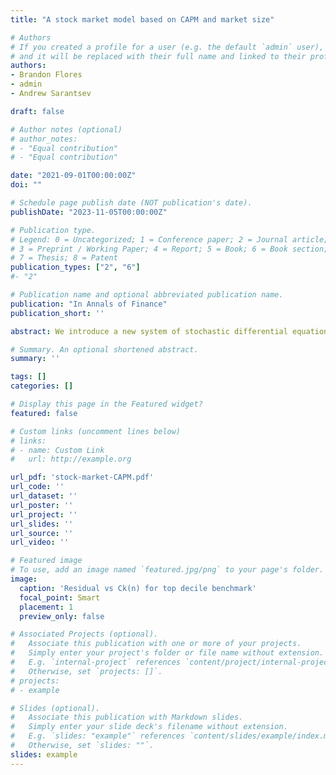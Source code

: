 ```yaml
---
title: "A stock market model based on CAPM and market size"

# Authors
# If you created a profile for a user (e.g. the default `admin` user), write the username (folder name) here 
# and it will be replaced with their full name and linked to their profile.
authors:
- Brandon Flores
- admin
- Andrew Sarantsev

draft: false

# Author notes (optional)
# author_notes:
# - "Equal contribution"
# - "Equal contribution"

date: "2021-09-01T00:00:00Z"
doi: ""

# Schedule page publish date (NOT publication's date).
publishDate: "2023-11-05T00:00:00Z"

# Publication type.
# Legend: 0 = Uncategorized; 1 = Conference paper; 2 = Journal article;
# 3 = Preprint / Working Paper; 4 = Report; 5 = Book; 6 = Book section;
# 7 = Thesis; 8 = Patent
publication_types: ["2", "6"]
#- "2"

# Publication name and optional abbreviated publication name.
publication: "In Annals of Finance"
publication_short: ''

abstract: We introduce a new system of stochastic differential equations which models dependence of market beta and unsystematic risk upon size, measured by market capitalization. We fit our model using size deciles data from Kenneth French’s data library. This model is somewhat similar to generalized volatility-stabilized models. The novelty of our work is twofold. First, we take into account the difference between price and total returns (in other words, between market size and wealth processes). Second, we work with actual market data. We study the long-term properties of this system of equations, and reproduce observed linearity of the capital distribution curve. In the “Appendix”, we analyze size-based real-world index funds.

# Summary. An optional shortened abstract.
summary: ''

tags: []
categories: []

# Display this page in the Featured widget?
featured: false

# Custom links (uncomment lines below)
# links:
# - name: Custom Link
#   url: http://example.org

url_pdf: 'stock-market-CAPM.pdf'
url_code: ''
url_dataset: ''
url_poster: ''
url_project: ''
url_slides: ''
url_source: ''
url_video: ''

# Featured image
# To use, add an image named `featured.jpg/png` to your page's folder. 
image:
  caption: 'Residual vs Ck(n) for top decile benchmark'
  focal_point: Smart
  placement: 1
  preview_only: false

# Associated Projects (optional).
#   Associate this publication with one or more of your projects.
#   Simply enter your project's folder or file name without extension.
#   E.g. `internal-project` references `content/project/internal-project/index.md`.
#   Otherwise, set `projects: []`.
# projects:
# - example

# Slides (optional).
#   Associate this publication with Markdown slides.
#   Simply enter your slide deck's filename without extension.
#   E.g. `slides: "example"` references `content/slides/example/index.md`.
#   Otherwise, set `slides: ""`.
slides: example
---
```

